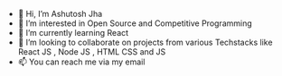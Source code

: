 - 👋 Hi, I’m Ashutosh Jha
- 👀 I’m interested in Open Source and Competitive Programming
- 🌱 I’m currently learning React
- 💞️ I’m looking to collaborate on projects from various Techstacks like React JS , Node JS , HTML CSS and JS 
- 📫 You can reach me via my email
      

<!---
ashu-jha-00/ashu-jha-00 is a ✨ special ✨ repository because its `README.md` (this file) appears on your GitHub profile.
You can click the Preview link to take a look at your changes.
--->
